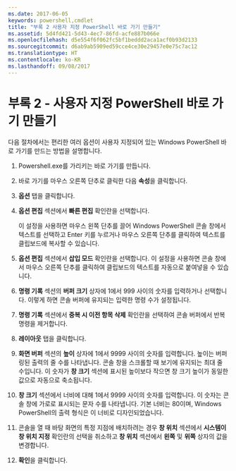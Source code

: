 ```yaml
---
ms.date: 2017-06-05
keywords: powershell,cmdlet
title: "부록 2 사용자 지정 PowerShell 바로 가기 만들기"
ms.assetid: 5d4fd421-5d43-4ec7-86fd-acfe887b066e
ms.openlocfilehash: d5e554f6f062fc5bf1beddd2aca1acf0b93d2133
ms.sourcegitcommit: d6ab9ab5909ed59cce4ce30e29457e0e75c7ac12
ms.translationtype: HT
ms.contentlocale: ko-KR
ms.lasthandoff: 09/08/2017
---
```

# <a name="appendix-2---creating-a-custom-powershell-shortcut"></a>부록 2 - 사용자 지정 PowerShell 바로 가기 만들기
다음 절차에서는 편리한 여러 옵션이 사용자 지정되어 있는 Windows PowerShell 바로 가기를 만드는 방법을 설명합니다.

1. Powershell.exe를 가리키는 바로 가기를 만듭니다.

2. 바로 가기를 마우스 오른쪽 단추로 클릭한 다음 **속성**을 클릭합니다.

3. **옵션** 탭을 클릭합니다.

4. **옵션 편집** 섹션에서 **빠른 편집** 확인란을 선택합니다.

    이 설정을 사용하면 마우스 왼쪽 단추를 끌어 Windows PowerShell 콘솔 창에서 텍스트를 선택하고 Enter 키를 누르거나 마우스 오른쪽 단추를 클릭하여 텍스트를 클립보드에 복사할 수 있습니다.

5. **옵션 편집** 섹션에서 **삽입 모드** 확인란을 선택합니다. 이 설정을 사용하면 콘솔 창에서 마우스 오른쪽 단추를 클릭하여 클립보드의 텍스트를 자동으로 붙여넣을 수 있습니다.

6. **명령 기록** 섹션의 **버퍼 크기** 상자에 1에서 999 사이의 숫자를 입력하거나 선택합니다. 이렇게 하면 콘솔 버퍼에 유지되는 입력한 명령 수가 설정됩니다.

7. **명령 기록** 섹션에서 **중복 시 이전 항목 삭제** 확인란을 선택하여 콘솔 버퍼에서 반복 명령을 제거합니다.

8. **레이아웃** 탭을 클릭합니다.

9. **화면 버퍼** 섹션의 **높이** 상자에 1에서 9999 사이의 숫자를 입력합니다. 높이는 버퍼링된 출력의 줄 수를 나타냅니다. 콘솔 창을 스크롤할 때 보기에 유지되는 최대 줄 수입니다. 이 숫자가 **창 크기** 섹션에 표시된 높이보다 작으면 창 크기 높이가 동일한 값으로 자동으로 축소됩니다.

10. **창 크기** 섹션에서 너비에 대해 1에서 9999 사이의 숫자를 입력합니다. 이 숫자는 콘솔 창에 가로로 표시되는 문자 수를 나타냅니다. 기본 너비는 80이며, Windows PowerShell의 출력 형식은 이 너비로 디자인되었습니다.

11. 콘솔을 열 때 바탕 화면의 특정 지점에 배치하려는 경우 **창 위치** 섹션에서 **시스템이 창 위치 지정** 확인란의 선택을 취소하고 **창 위치** 섹션에서 **왼쪽** 및 **위쪽** 상자의 값을 변경합니다.

12. **확인**을 클릭합니다.

